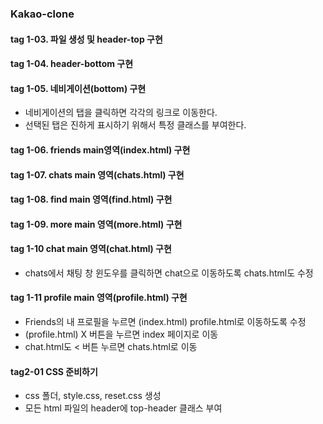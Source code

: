 ### Kakao-clone

#### tag 1-03. 파일 생성 및 header-top 구현

#### tag 1-04. header-bottom 구현

#### tag 1-05. 네비게이션(bottom) 구현

- 네비게이션의 탭을 클릭하면 각각의 링크로 이동한다.
- 선택된 탭은 진하게 표시하기 위해서 특정 클래스를 부여한다.

#### tag 1-06. friends main영역(index.html) 구현

#### tag 1-07. chats main 영역(chats.html) 구현

#### tag 1-08. find main 영역(find.html) 구현

#### tag 1-09. more main 영역(more.html) 구현

#### tag 1-10 chat main 영역(chat.html) 구현

- chats에서 채팅 창 윈도우를 클릭하면 chat으로 이동하도록 chats.html도 수정

#### tag 1-11 profile main 영역(profile.html) 구현

- Friends의 내 프로필을 누르면 (index.html) profile.html로 이동하도록 수정
- (profile.html) X 버튼을 누르면 index 페이지로 이동
- chat.html도 < 버튼 누르면 chats.html로 이동


#### tag2-01 CSS 준비하기

- css 폴더, style.css, reset.css 생성
- 모든 html 파일의 header에 top-header 클래스 부여